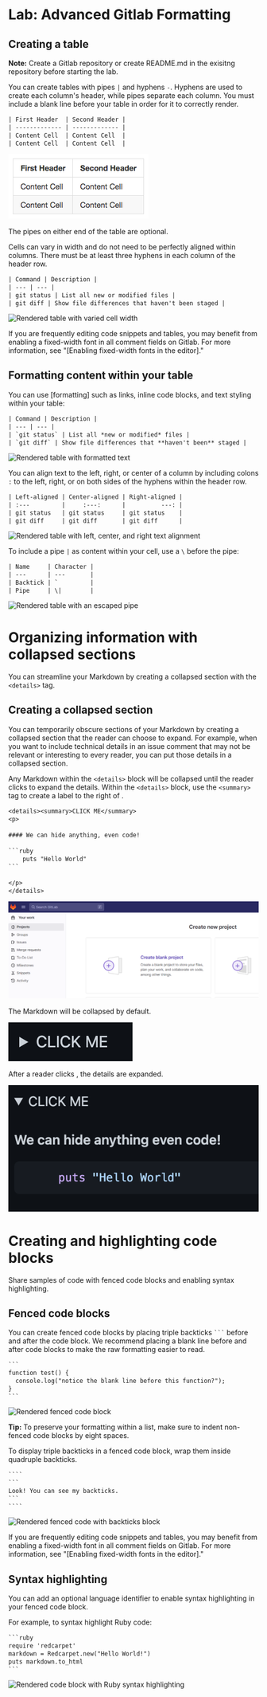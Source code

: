 
Lab: Advanced Gitlab Formatting
================================



Creating a table
------------------

**Note:** Create a Gitlab repository or create README.md in the exisitng repository before starting the lab.


You can create tables with pipes `|` and hyphens `-`. Hyphens are used
to create each column\'s header, while pipes separate each column. You
must include a blank line before your table in order for it to correctly
render.

    | First Header  | Second Header |
    | ------------- | ------------- |
    | Content Cell  | Content Cell  |
    | Content Cell  | Content Cell  |

![Rendered table](./images/table-basic-rendered.png)

The pipes on either end of the table are optional.

Cells can vary in width and do not need to be perfectly aligned within
columns. There must be at least three hyphens in each column of the
header row.

    | Command | Description |
    | --- | --- |
    | git status | List all new or modified files |
    | git diff | Show file differences that haven't been staged |

![Rendered table with varied cell
width](./images/table-varied-columns-rendered.png)

If you are frequently editing code snippets and tables, you may benefit
from enabling a fixed-width font in all comment fields on Gitlab. For
more information, see \"[Enabling fixed-width fonts in the
editor].\"

Formatting content within your table
----------------------------------------------------------

You can use
[formatting]
such as links, inline code blocks, and text styling within your table:

    | Command | Description |
    | --- | --- |
    | `git status` | List all *new or modified* files |
    | `git diff` | Show file differences that **haven't been** staged |

![Rendered table with formatted
text](./images/table-inline-formatting-rendered.png)

You can align text to the left, right, or center of a column by
including colons `:` to the left, right, or on both sides of the hyphens
within the header row.

    | Left-aligned | Center-aligned | Right-aligned |
    | :---         |     :---:      |          ---: |
    | git status   | git status     | git status    |
    | git diff     | git diff       | git diff      |

![Rendered table with left, center, and right text
alignment](./images/table-aligned-text-rendered.png)

To include a pipe `|` as content within your cell, use a `\` before the
pipe:

    | Name     | Character |
    | ---      | ---       |
    | Backtick | `         |
    | Pipe     | \|        |

![Rendered table with an escaped
pipe](./images/table-escaped-character-rendered.png)




Organizing information with collapsed sections
==============================================


You can streamline your Markdown by creating a collapsed section with
the `<details>` tag.




Creating a collapsed section
------------------------------------------------------

You can temporarily obscure sections of your Markdown by creating a
collapsed section that the reader can choose to expand. For example,
when you want to include technical details in an issue comment that may
not be relevant or interesting to every reader, you can put those
details in a collapsed section.

Any Markdown within the `<details>` block will be collapsed until the
reader clicks to expand the details. Within the `<details>` block, use
the `<summary>` tag to create a label to the right of .

````
<details><summary>CLICK ME</summary>
<p>

#### We can hide anything, even code!

```ruby
    puts "Hello World"
```

</p>
</details>
````

![](./images/4.png)


The Markdown will be collapsed by default.

![Rendered collapsed](./images/collapsed-section-view.png)

After a reader clicks , the details are expanded.

![Rendered open](./images/open-collapsed-section.png)



Creating and highlighting code blocks
=====================================


Share samples of code with fenced code blocks and enabling syntax
highlighting.


Fenced code blocks
----------------------------------------------------

You can create fenced code blocks by placing triple backticks
```` ``` ```` before and after the code block. We recommend placing a
blank line before and after code blocks to make the raw formatting
easier to read.

    ```
    function test() {
      console.log("notice the blank line before this function?");
    }
    ```

![Rendered fenced code
block](./images/fenced-code-block-rendered.png)


**Tip:** To preserve your formatting within a list, make sure to indent
non-fenced code blocks by eight spaces.


To display triple backticks in a fenced code block, wrap them inside
quadruple backticks.

    ````
    ```
    Look! You can see my backticks.
    ```
    ````

![Rendered fenced code with backticks
block](./images/fenced-code-show-backticks-rendered.png)

If you are frequently editing code snippets and tables, you may benefit
from enabling a fixed-width font in all comment fields on Gitlab. For
more information, see \"[Enabling fixed-width fonts in the
editor].\"

Syntax highlighting
------------------------------------------------------

You can add an optional language identifier to enable syntax
highlighting in your fenced code block.

For example, to syntax highlight Ruby code:

    ```ruby
    require 'redcarpet'
    markdown = Redcarpet.new("Hello World!")
    puts markdown.to_html
    ```

![Rendered code block with Ruby syntax
highlighting](./images/code-block-syntax-highlighting-rendered.png)


